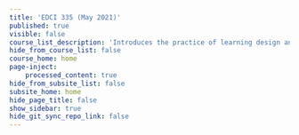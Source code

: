 ```yaml
---
title: 'EDCI 335 (May 2021)'
published: true
visible: false
course_list_description: 'Introduces the practice of learning design and its application to networked and open online learning environments. Explores the principles of learning design and how to create technology-mediated learning experiences for others. Opportunities to plan, design and develop technology-mediated learning experiences taking into account learning theories, communities of inquiry, inclusivity, technologies for learning, essential digital literacies and alignment of outcomes with assessments.'
hide_from_course_list: false
course_home: home
page-inject:
    processed_content: true
hide_from_subsite_list: false
subsite_home: home
hide_page_title: false
show_sidebar: true
hide_git_sync_repo_link: false
---
```



